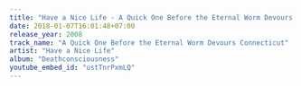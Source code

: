 ```yaml
---
title: "Have a Nice Life - A Quick One Before the Eternal Worm Devours Connecticut"
date: 2018-01-07T16:01:48+07:00
release_year: 2008
track_name: "A Quick One Before the Eternal Worm Devours Connecticut"
artist: "Have a Nice Life"
album: "Deathconsciousness"
youtube_embed_id: "ustTnrPxmLQ"
---
```

